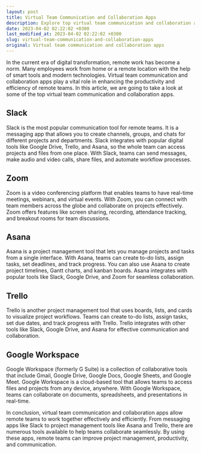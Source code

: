 ```yaml
---
layout: post
title: Virtual Team Communication and Collaboration Apps
description: Explore top virtual team communication and collaboration apps to improve project management and productivity in remote work environments.
date: 2023-04-02 02:22:02 +0300
last_modified_at: 2023-04-02 02:22:02 +0300
slug: virtual-team-communication-and-collaboration-apps
original: Virtual team communication and collaboration apps
---
```

In the current era of digital transformation, remote work has become a norm. Many employees work from home or a remote location with the help of smart tools and modern technologies. Virtual team communication and collaboration apps play a vital role in enhancing the productivity and efficiency of remote teams. In this article, we are going to take a look at some of the top virtual team communication and collaboration apps.

## Slack

Slack is the most popular communication tool for remote teams. It is a messaging app that allows you to create channels, groups, and chats for different projects and departments. Slack integrates with popular digital tools like Google Drive, Trello, and Asana, so the whole team can access projects and files from one place. With Slack, teams can send messages, make audio and video calls, share files, and automate workflow processes.

## Zoom

Zoom is a video conferencing platform that enables teams to have real-time meetings, webinars, and virtual events. With Zoom, you can connect with team members across the globe and collaborate on projects effectively. Zoom offers features like screen sharing, recording, attendance tracking, and breakout rooms for team discussions.

## Asana

Asana is a project management tool that lets you manage projects and tasks from a single interface. With Asana, teams can create to-do lists, assign tasks, set deadlines, and track progress. You can also use Asana to create project timelines, Gantt charts, and kanban boards. Asana integrates with popular tools like Slack, Google Drive, and Zoom for seamless collaboration.

## Trello

Trello is another project management tool that uses boards, lists, and cards to visualize project workflows. Teams can create to-do lists, assign tasks, set due dates, and track progress with Trello. Trello integrates with other tools like Slack, Google Drive, and Asana for effective communication and collaboration.

## Google Workspace

Google Workspace (formerly G Suite) is a collection of collaborative tools that include Gmail, Google Drive, Google Docs, Google Sheets, and Google Meet. Google Workspace is a cloud-based tool that allows teams to access files and projects from any device, anywhere. With Google Workspace, teams can collaborate on documents, spreadsheets, and presentations in real-time.

In conclusion, virtual team communication and collaboration apps allow remote teams to work together effectively and efficiently. From messaging apps like Slack to project management tools like Asana and Trello, there are numerous tools available to help teams collaborate seamlessly. By using these apps, remote teams can improve project management, productivity, and communication.